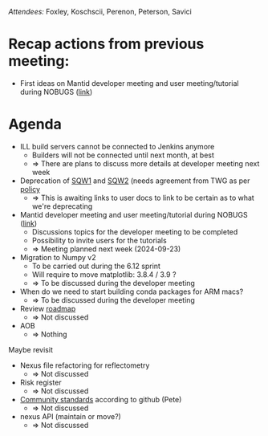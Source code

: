 *Attendees:* Foxley, Koschscii, Perenon, Peterson, Savici

# Recap actions from previous meeting:

- First ideas on Mantid developer meeting and user meeting/tutorial during NOBUGS ([link](https://github.com/mantidproject/workshops/tree/main/developer/2024-09))

# Agenda
- ILL build servers cannot be connected to Jenkins anymore
  - Builders will not be connected until next month, at best
  - => There are plans to discuss more details at developer meeting next week
- Deprecation of [SQW1](https://docs.mantidproject.org/nightly/algorithms/SofQWCentre-v1.html) and [SQW2](https://docs.mantidproject.org/nightly/algorithms/SofQWPolygon-v1.html) (needs agreement from TWG as per [policy](https://docs.mantidproject.org/nightly/deprecation.html)
  - => This is awaiting links to user docs to link to be certain as to what we're deprecating
- Mantid developer meeting and user meeting/tutorial during NOBUGS ([link](https://github.com/mantidproject/workshops/tree/main/developer/2024-09))
  - Discussions topics for the developer meeting to be completed
  - Possibility to invite users for the tutorials
  - => Meeting planned next week (2024-09-23)
- Migration to Numpy v2
  - To be carried out during the 6.12 sprint
  - Will require to move matplotlib: 3.8.4 / 3.9 ?
  - => To be discussed during the developer meeting
- When do we need to start building conda packages for ARM macs?
  - => To be discussed during the developer meeting
- Review [roadmap](https://github.com/orgs/mantidproject/projects/47/views/1)
  - => Not discussed
- AOB
  - => Nothing

Maybe revisit
- Nexus file refactoring for reflectometry
  - => Not discussed
- Risk register
  - => Not discussed
- [Community standards](https://github.com/mantidproject/mantid/community) according to github (Pete)
  - => Not discussed
- nexus API (maintain or move?)
  - => Not discussed
